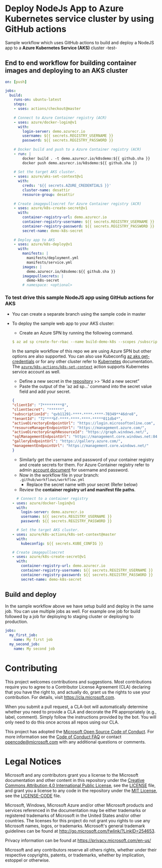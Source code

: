 # Deploy NodeJs App to Azure Kubernetes service cluster by using GitHub actions
Sample workflow which uses GitHub actions to build and deploy a NodeJS app to a **Azure Kubernetes Service (AKS)** cluster -test-

## End to end workflow for building container images and deploying to an AKS cluster

```yaml
on: [push]

jobs:
  build:
    runs-on: ubuntu-latest
    steps:
    - uses: actions/checkout@master
    
    # Connect to Azure Container registry (ACR)
    - uses: azure/docker-login@v1
      with:
        login-server: demo.azurecr.io
        username: ${{ secrets.REGISTRY_USERNAME }} 
        password: ${{ secrets.REGISTRY_PASSWORD }}
    
    # Docker build and push to a Azure Container registry (ACR)
    - run: |
        docker build . -t demo.azurecr.io/k8sdemo:${{ github.sha }}
        docker push demo.azurecr.io/k8sdemo:${{ github.sha }}
    
    # Set the target AKS cluster. 
    - uses: azure/aks-set-context@v1
      with:
        creds: '${{ secrets.AZURE_CREDENTIALS }}'
        cluster-name: desattir
        resource-group: desattir
    
    # Create imagepullsecret for Azure Container registry (ACR)
    - uses: azure/k8s-create-secret@v1
      with:
        container-registry-url: demo.azurecr.io
        container-registry-username: ${{ secrets.REGISTRY_USERNAME }}
        container-registry-password: ${{ secrets.REGISTRY_PASSWORD }}
        secret-name: demo-k8s-secret
    
    # Deploy app to AKS
    - uses: azure/k8s-deploy@v1
      with:
        manifests: |
          manifests/deployment.yml
          manifests/service.yml
        images: |
          demo.azurecr.io/k8sdemo:${{ github.sha }}
        imagepullsecrets: |
          demo-k8s-secret
        # namespace: <optional>
```

### To test drive this sample NodeJS app using GitHub actions for AKS 

* You can create a separate branch using the sample code in master 
* To deploy the sample web app to your AKS cluster:
    * Create an Azure SPN by running the following command.
    ```yaml
    $ az ad sp create-for-rbac --name build-demo-k8s --scopes /subscriptions/avb1291-****-46be-****-70349146ddrr/resourceGroups/build-demo --role contributor --sdk-auth
    ```
    In the sample workflow of this repo we are using Azure SPN but other options are also supported. You can also use Kubeconfig [az aks get-credentials](https://docs.microsoft.com/en-us/cli/azure/aks?view=azure-cli-latest#az-aks-get-credentials) or for any other cluster refer to [Kubernetes](https://kubernetes.io/docs/concepts/configuration/organize-cluster-access-kubeconfig/) documentation. The [`azure/k8s-actions/k8s-set-context`](https://github.com/Azure/k8s-actions/tree/master/k8s-set-context) action supports Kubernetes service account as well.
    
    * Define a new secret in the [repository](https://github.com/bbq-beets/k8s/settings/secrets) >> “Add a new secret”  
    * Paste the output of the 'az ad sp...' command into the secret value field and add your secret.
    ```json
    {
  "clientId": "7*********8",
  "clientSecret": "******",
  "subscriptionId": "qvb11291-****-****-****-70349**46dre8",
  "tenantId": "72****bf-****-****-****-*****011db4*",
  "activeDirectoryEndpointUrl": "https://login.microsoftonline.com",
  "resourceManagerEndpointUrl": "https://management.azure.com/",
  "activeDirectoryGraphResourceId": "https://graph.windows.net/",
  "sqlManagementEndpointUrl": "https://management.core.windows.net:8443/",
  "galleryEndpointUrl": "https://gallery.azure.com/",
  "managementEndpointUrl": "https://management.core.windows.net/"
  }
  ```
    * Similarly get the username and password of your container registry and create secrets for them. For Azure Container registry refer to admin [account document](https://docs.microsoft.com/en-us/azure/container-registry/container-registry-authentication#admin-account) for username and password.
    * Now in the workflow file in your branch: `.github/workflows/workflow.yml`
        * Replace the secret name with your secret (Refer below)
    * Review the **container registry url and manifest file paths**. 
    
    ```yaml      
      # Connect to a container registry
    - uses: azure/docker-login@v1
      with:
        login-server: demo.azurecr.io
        username: ${{ secrets.REGISTRY_USERNAME }} 
        password: ${{ secrets.REGISTRY_PASSWORD }}
    ```
    
    ```yaml      
      # Set the target AKS cluster. 
    - uses: azure/k8s-actions/k8s-set-context@master
      with:
        kubeconfig: ${{ secrets.KUBE_CONFIG }}
    ```
    
    ```yaml
    # Create imagepullsecret
    - uses: azure/k8s-create-secret@v1
      with:
        container-registry-url: demo.azurecr.io
        container-registry-username: ${{ secrets.REGISTRY_USERNAME }}
        container-registry-password: ${{ secrets.REGISTRY_PASSWORD }}
        secret-name: demo-k8s-secret
     ```

## Build and deploy
In the sample workflow above we have setup build and deploy in the same job. You can use multiple jobs as well. For example one job for build followed by a job for deploying to staging cluster or deploying to production.

```yaml
jobs:
  my_first_job:
    name: My first job
  my_second_job:
    name: My second job
```

# Contributing

This project welcomes contributions and suggestions.  Most contributions require you to agree to a
Contributor License Agreement (CLA) declaring that you have the right to, and actually do, grant us
the rights to use your contribution. For details, visit https://cla.microsoft.com.

When you submit a pull request, a CLA-bot will automatically determine whether you need to provide
a CLA and decorate the PR appropriately (e.g., label, comment). Simply follow the instructions
provided by the bot. You will only need to do this once across all repos using our CLA.

This project has adopted the [Microsoft Open Source Code of Conduct](https://opensource.microsoft.com/codeofconduct/).
For more information see the [Code of Conduct FAQ](https://opensource.microsoft.com/codeofconduct/faq/) or
contact [opencode@microsoft.com](mailto:opencode@microsoft.com) with any additional questions or comments.

# Legal Notices

Microsoft and any contributors grant you a license to the Microsoft documentation and other content
in this repository under the [Creative Commons Attribution 4.0 International Public License](https://creativecommons.org/licenses/by/4.0/legalcode),
see the [LICENSE](LICENSE) file, and grant you a license to any code in the repository under the [MIT License](https://opensource.org/licenses/MIT), see the
[LICENSE-CODE](LICENSE-CODE) file.

Microsoft, Windows, Microsoft Azure and/or other Microsoft products and services referenced in the documentation
may be either trademarks or registered trademarks of Microsoft in the United States and/or other countries.
The licenses for this project do not grant you rights to use any Microsoft names, logos, or trademarks.
Microsoft's general trademark guidelines can be found at http://go.microsoft.com/fwlink/?LinkID=254653.

Privacy information can be found at https://privacy.microsoft.com/en-us/

Microsoft and any contributors reserve all others rights, whether under their respective copyrights, patents,
or trademarks, whether by implication, estoppel or otherwise.

